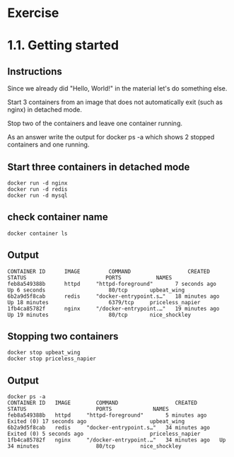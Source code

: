 # Exercise 
# 1.1. Getting started

## Instructions

Since we already did "Hello, World!" in the material let's do something else.

Start 3 containers from an image that does not automatically exit (such as nginx) in detached mode.

Stop two of the containers and leave one container running.

As an answer write the output for docker ps -a which shows 2 stopped containers and one running.

## Start three containers in detached mode

```shell
docker run -d nginx 
docker run -d redis
docker run -d mysql
```
## check container name
``` shell 
docker container ls
```
## Output
```shell
CONTAINER ID      IMAGE         COMMAND                  CREATED         STATUS                         PORTS           NAMES
feb8a549388b      httpd     "httpd-foreground"       7 seconds ago      Up 6 seconds                    80/tcp       upbeat_wing
6b2a9d5f8cab      redis     "docker-entrypoint.s…"   18 minutes ago     Up 18 minutes                   6379/tcp     priceless_napier
1fb4ca85782f      nginx     "/docker-entrypoint.…"   19 minutes ago     Up 19 minutes                   80/tcp       nice_shockley
```

## Stopping two containers
```shell
docker stop upbeat_wing
docker stop priceless_napier
```
## Output
```shell
docker ps -a
CONTAINER ID   IMAGE        COMMAND                  CREATED          STATUS                      PORTS             NAMES
feb8a549388b   httpd     "httpd-foreground"       5 minutes ago    Exited (0) 17 seconds ago                    upbeat_wing
6b2a9d5f8cab   redis     "docker-entrypoint.s…"   34 minutes ago   Exited (0) 5 seconds ago                     priceless_napier
1fb4ca85782f   nginx     "/docker-entrypoint.…"   34 minutes ago   Up 34 minutes                  80/tcp        nice_shockley